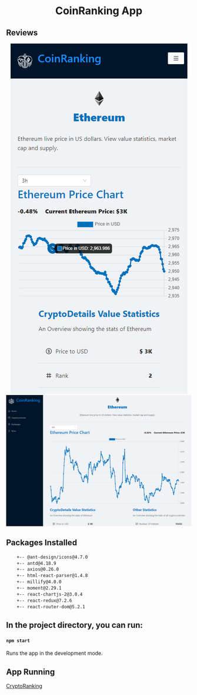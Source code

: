 <h1 align="center">
    CoinRanking App
</h1>

## Reviews
<p align="center">
    <img src="reviews/review-mbl.png" >
    <img src="reviews/review-dktp.png" >
</p>

## Packages Installed
```bash
    +-- @ant-design/icons@4.7.0
    +-- antd@4.18.9
    +-- axios@0.26.0
    +-- html-react-parser@1.4.8
    +-- millify@4.0.0
    +-- moment@2.29.1
    +-- react-chartjs-2@3.0.4
    +-- react-redux@7.2.6
    +-- react-router-dom@5.2.1
```

## In the project directory, you can run:
#### `npm start`

Runs the app in the development mode.

## App Running

[CryptoRanking](https://di4m0nds-cryptoranking.netlify.app/)
